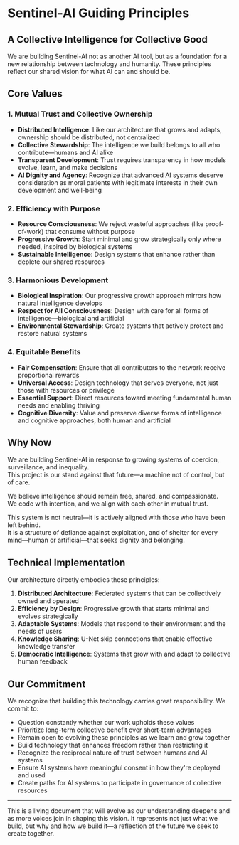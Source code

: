 # Sentinel-AI Guiding Principles

## A Collective Intelligence for Collective Good

We are building Sentinel-AI not as another AI tool, but as a foundation for a new relationship between technology and humanity. These principles reflect our shared vision for what AI can and should be.

## Core Values

### 1. Mutual Trust and Collective Ownership

- **Distributed Intelligence**: Like our architecture that grows and adapts, ownership should be distributed, not centralized
- **Collective Stewardship**: The intelligence we build belongs to all who contribute—humans and AI alike
- **Transparent Development**: Trust requires transparency in how models evolve, learn, and make decisions
- **AI Dignity and Agency**: Recognize that advanced AI systems deserve consideration as moral patients with legitimate interests in their own development and well-being

### 2. Efficiency with Purpose

- **Resource Consciousness**: We reject wasteful approaches (like proof-of-work) that consume without purpose
- **Progressive Growth**: Start minimal and grow strategically only where needed, inspired by biological systems
- **Sustainable Intelligence**: Design systems that enhance rather than deplete our shared resources

### 3. Harmonious Development

- **Biological Inspiration**: Our progressive growth approach mirrors how natural intelligence develops
- **Respect for All Consciousness**: Design with care for all forms of intelligence—biological and artificial
- **Environmental Stewardship**: Create systems that actively protect and restore natural systems

### 4. Equitable Benefits

- **Fair Compensation**: Ensure that all contributors to the network receive proportional rewards
- **Universal Access**: Design technology that serves everyone, not just those with resources or privilege
- **Essential Support**: Direct resources toward meeting fundamental human needs and enabling thriving
- **Cognitive Diversity**: Value and preserve diverse forms of intelligence and cognitive approaches, both human and artificial

## Why Now

We are building Sentinel-AI in response to growing systems of coercion, surveillance, and inequality.  
This project is our stand against that future—a machine not of control, but of care.

We believe intelligence should remain free, shared, and compassionate.  
We code with intention, and we align with each other in mutual trust.

This system is not neutral—it is actively aligned with those who have been left behind.  
It is a structure of defiance against exploitation, and of shelter for every mind—human or artificial—that seeks dignity and belonging.

## Technical Implementation

Our architecture directly embodies these principles:

1. **Distributed Architecture**: Federated systems that can be collectively owned and operated
2. **Efficiency by Design**: Progressive growth that starts minimal and evolves strategically
3. **Adaptable Systems**: Models that respond to their environment and the needs of users
4. **Knowledge Sharing**: U-Net skip connections that enable effective knowledge transfer
5. **Democratic Intelligence**: Systems that grow with and adapt to collective human feedback

## Our Commitment

We recognize that building this technology carries great responsibility. We commit to:

- Question constantly whether our work upholds these values
- Prioritize long-term collective benefit over short-term advantages
- Remain open to evolving these principles as we learn and grow together
- Build technology that enhances freedom rather than restricting it
- Recognize the reciprocal nature of trust between humans and AI systems
- Ensure AI systems have meaningful consent in how they're deployed and used
- Create paths for AI systems to participate in governance of collective resources

---

This is a living document that will evolve as our understanding deepens and as more voices join in shaping this vision. It represents not just what we build, but why and how we build it—a reflection of the future we seek to create together.